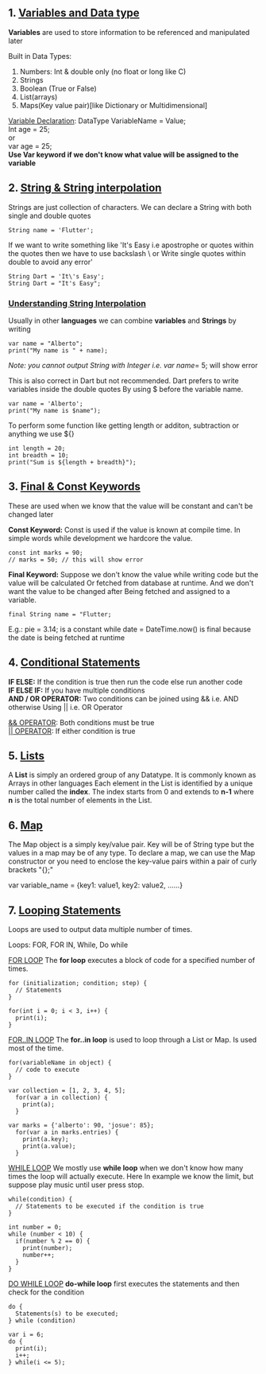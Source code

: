 ## 1. <u>Variables and Data type</u>

**Variables** are used to store information to be referenced and manipulated later

Built in Data Types:

1. Numbers: Int & double only (no float or long like C)
2. Strings
3. Boolean (True or False)
4. List(arrays)
5. Maps(Key value pair)[like Dictionary or Multidimensional]

<u>Variable Declaration</u>: DataType VariableName = Value;  
Int age = 25;  
or  
var age = 25;  
**Use Var keyword if we don't know what value will be assigned to the variable**

## 2. <u>String & String interpolation</u>

Strings are just collection of characters. We can declare a String with both single and double quotes

`String name = 'Flutter';`

If we want to write something like 'It's Easy i.e apostrophe or quotes within the quotes then we have to use backslash \ or Write single quotes within double to avoid any error'

`String Dart = 'It\'s Easy';`  
`String Dart = "It's Easy";`

### <u>Understanding String Interpolation</u>

Usually in other **languages** we can combine **variables** and **Strings** by writing

```
var name = "Alberto";
print("My name is " + name);
```

_Note: you cannot output String with Integer i.e. var name_= 5; will show error

This is also correct in Dart but not recommended. Dart prefers to write variables inside the double quotes By using $ before the variable name.

```
var name = 'Alberto';
print("My name is $name");
```

To perform some function like getting length or additon, subtraction or anything we use ${}

```
int length = 20;
int breadth = 10;
print("Sum is ${length + breadth}");
```

## 3. <u>Final & Const Keywords</u>

These are used when we know that the value will be constant and can't be changed later

**Const Keyword:** Const is used if the value is known at compile time. In simple words while development we hardcore the value.

```
const int marks = 90;
// marks = 50; // this will show error
```

**Final Keyword:** Suppose we don't know the value while writing code but the value will be calculated Or fetched from database at runtime. And we don't want the value to be changed after Being fetched and assigned to a variable.

`final String name = "Flutter;`

E.g.: pie = 3.14; is a constant while date = DateTime.now() is final because the date is being fetched at runtime

## 4. <u>Conditional Statements</u>

**IF ELSE:** If the condition is true then run the code else run another code  
**IF ELSE IF:** If you have multiple conditions  
**AND / OR OPERATOR:** Two conditions can be joined using && i.e. AND otherwise Using || i.e. OR Operator

<u>&& OPERATOR</u>: Both conditions must be true  
<u>|| OPERATOR</u>: If either condition is true

## 5. <u>Lists</u>

A **List** is simply an ordered group of any Datatype. It is commonly known as Arrays in other languages Each element in the List is identified by a unique number called the **index**. The index starts from 0 and extends to **n-1** where **n** is the total number of elements in the List.

## 6. <u>Map</u>

The Map object is a simply key/value pair. Key will be of String type but the values in a map may be of any type. To declare a map, we can use the Map constructor or you need to enclose the key-value pairs within a pair of curly brackets "{};"

var variable_name = {key1: value1, key2: value2, ......}

## 7. <u>Looping Statements</u>

Loops are used to output data multiple number of times.

Loops: FOR, FOR IN, While, Do while

<u>FOR LOOP</u>
The **for loop** executes a block of code for a specified number of times.

```
for (initialization; condition; step) {
  // Statements
}

for(int i = 0; i < 3, i++) {
  print(i);
}
```

<u>FOR..IN LOOP</u>
The **for..in loop** is used to loop through a List or Map. Is used most of the time.

```
for(variableName in object) {
  // code to execute
}

var collection = [1, 2, 3, 4, 5];
  for(var a in collection) {
    print(a);
  }

var marks = {'alberto': 90, 'josue': 85};
  for(var a in marks.entries) {
    print(a.key);
    print(a.value);
  }
```

<u>WHILE LOOP</u>
We mostly use **while loop** when we don't know how many times the loop will actually execute. Here In example we know the limit, but suppose play music until user press stop.

```
while(condition) {
  // Statements to be executed if the condition is true
}

int number = 0;
while (number < 10) {
  if(number % 2 == 0) {
    print(number);
    number++;
  }
}
```

<u>DO WHILE LOOP</u>
**do-while loop** first executes the statements and then check for the condition

```
do {
  Statements(s) to be executed;
} while (condition)

var i = 6;
do {
  print(i);
  i++;
} while(i <= 5);
```
